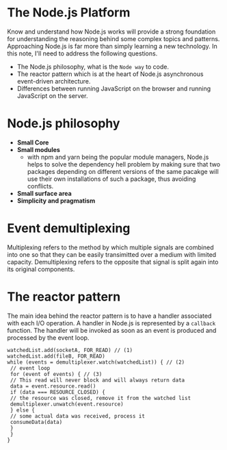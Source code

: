 # The Node.js Platform
Know and understand how Node.js works will provide a strong foundation for understanding the reasoning behind some complex topics and patterns. Approaching Node.js is far more than simply learning a new technology. 
In this note, I'll need to address the following questions.
* The Node.js philosophy, what is the `Node way` to code.
* The reactor pattern which is at the heart of Node.js asynchronous event-driven architecture.
* Differences between running JavaScript on the browser and running JavaScript on the server.

# Node.js philosophy
* **Small Core**
* **Small modules**
  * with npm and yarn being the popular module managers, Node.js helps to solve the dependency hell problem by making sure that two packages depending on different versions of the same pacakge will use their own installations of such a package, thus avoiding conflicts.
* **Small surface area**
* **Simplicity and pragmatism**
  
# Event demultiplexing
Multiplexing refers to the method by which multiple signals are combined into one so that they can be easily transimitted over a medium with limited capacity.
Demultiplexing refers to the opposite that signal is split again into its original components.
# The reactor pattern
The main idea behind the reactor pattern is to have a handler associated with each I/O operation. A handler in Node.js is represented by a `callback` function. The handler will be invoked as soon as an event is produced and processed by the event loop.
```
watchedList.add(socketA, FOR_READ) // (1)
watchedList.add(fileB, FOR_READ)
while (events = demultiplexer.watch(watchedList)) { // (2)
 // event loop
 for (event of events) { // (3)
 // This read will never block and will always return data
 data = event.resource.read()
 if (data === RESOURCE_CLOSED) {
 // the resource was closed, remove it from the watched list
 demultiplexer.unwatch(event.resource)
 } else {
 // some actual data was received, process it
 consumeData(data)
 }
 }
}
```